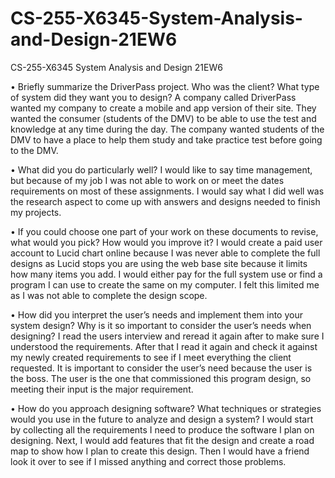 # CS-255-X6345-System-Analysis-and-Design-21EW6
CS-255-X6345 System Analysis and Design 21EW6

•	Briefly summarize the DriverPass project. Who was the client? What type of system did they want you to design?
A company called DriverPass wanted my company to create a mobile and app version of their site. They wanted the consumer (students of the DMV) to be able to use the test and knowledge at any time during the day. The company wanted students of the DMV to have a place to help them study and take practice test before going to the DMV. 

•	What did you do particularly well?
I would like to say time management, but because of my job I was not able to work on or meet the dates requirements on most of these assignments. I would say what I did well was the research aspect to come up with answers and designs needed to finish my projects.

•	If you could choose one part of your work on these documents to revise, what would you pick? How would you improve it?
I would create a paid user account to Lucid chart online because I was never able to complete the full designs as Lucid stops you are using the web base site because it limits how many items you add. I would either pay for the full system use or find a program I can use to create the same on my computer. I felt this limited me as I was not able to complete the design scope. 

•	How did you interpret the user’s needs and implement them into your system design? Why is it so important to consider the user’s needs when designing?
I read the users interview and reread it again after to make sure I understood the requirements. After that I read it again and check it against my newly created requirements to see if I meet everything the client requested. It is important to consider the user’s need because the user is the boss. The user is the one that commissioned this program design, so meeting their input is the major requirement. 

•	How do you approach designing software? What techniques or strategies would you use in the future to analyze and design a system?
I would start by collecting all the requirements I need to produce the software I plan on designing. Next, I would add features that fit the design and create a road map to show how I plan to create this design. Then I would have a friend look it over to see if I missed anything and correct those problems.

